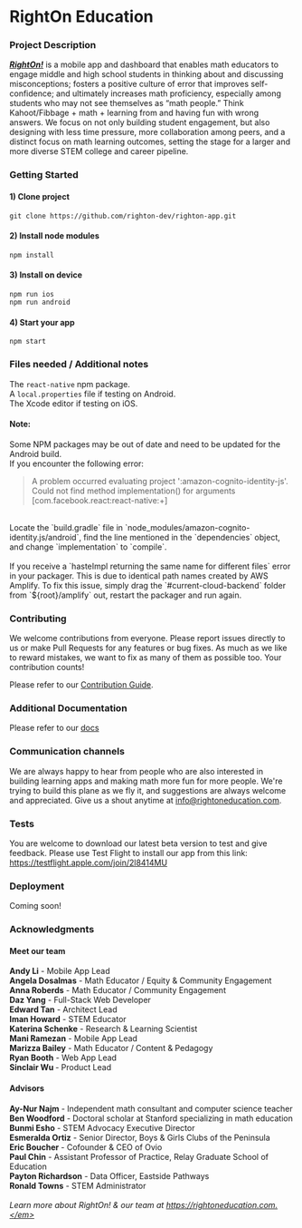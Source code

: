 # RightOn Education

### Project Description
<a href="https://www.rightoneducation.com"><strong><i>RightOn!</i></strong></a> is a mobile app and dashboard that enables math educators to engage middle and high school students in thinking about and discussing misconceptions; fosters a positive culture of error that improves self-confidence; and ultimately increases math proficiency, especially among students who may not see themselves as “math people.” Think Kahoot/Fibbage + math + learning from and having fun with wrong answers. We focus on not only building student engagement, but also designing with less time pressure, more collaboration among peers, and a distinct focus on math learning outcomes, setting the stage for a larger and more diverse STEM college and career pipeline.

### Getting Started

#### 1) Clone project

`git clone https://github.com/righton-dev/righton-app.git`

#### 2) Install node modules

`npm install`

#### 3) Install on device

`npm run ios`
<br>
`npm run android`

#### 4) Start your app

`npm start`

### Files needed / Additional notes

The `react-native` npm package.
<br>
A `local.properties` file if testing on Android.
<br>
The Xcode editor if testing on iOS.
<br>

#### Note:
Some NPM packages may be out of date and need to be updated for the Android build.
<br>
If you encounter the following error:
<br>
> A problem occurred evaluating project ':amazon-cognito-identity-js'.
> Could not find method implementation() for arguments [com.facebook.react:react-native:+]
<br>
Locate the `build.gradle` file in `node_modules/amazon-cognito-identity.js/android`, find the line mentioned in the `dependencies` object, and change `implementation` to `compile`.
<br>
<br>
If you receive a `hasteImpl returning the same name for different files` error in your packager. This is due to identical path names created by AWS Amplify. To fix this issue, simply drag the `#current-cloud-backend` folder from `${root}/amplify` out, restart the packager and run again.

### Contributing

We welcome contributions from everyone. Please report issues directly to us or make Pull Requests for any features or bug fixes. As much as we like to reward mistakes, we want to fix as many of them as possible too. Your contribution counts!

Please refer to our [Contribution Guide](https://github.com/righton-dev/righton-app/tree/master/CONTRIBUTING.md).

### Additional Documentation

Please refer to our [docs](https://github.com/righton-dev/righton-app/tree/master/docs)

### Communication channels

We are always happy to hear from people who are also interested in building learning apps and making math more fun for more people. We're trying to build this plane as we fly it, and suggestions are always welcome and appreciated. Give us a shout anytime at info@rightoneducation.com.

### Tests

You are welcome to download our latest beta version to test and give feedback. Please use Test Flight to install our app from this link: https://testflight.apple.com/join/2l8414MU

### Deployment

Coming soon!

### Acknowledgments

#### Meet our team
<strong>Andy Li</strong> - Mobile App Lead<br>
<strong>Angela Dosalmas</strong> - Math Educator / Equity & Community Engagement<br>
<strong>Anna Roberds</strong> - Math Educator / Community Engagement<br>
<strong>Daz Yang</strong> - Full-Stack Web Developer<br>
<strong>Edward Tan</strong> - Architect Lead<br>
<strong>Iman Howard</strong> - STEM Educator<br>
<strong>Katerina Schenke</strong> - Research & Learning Scientist<br>
<strong>Mani Ramezan</strong> - Mobile App Lead<br>
<strong>Marizza Bailey</strong> - Math Educator / Content & Pedagogy<br>
<strong>Ryan Booth</strong> - Web App Lead<br>
<strong>Sinclair Wu </strong> - Product Lead<br>
#### Advisors
<strong>Ay-Nur Najm</strong> - Independent math consultant and computer science teacher<br>
<strong>Ben Woodford</strong> - Doctoral scholar at Stanford specializing in math education<br>
<strong>Bunmi Esho</strong> - STEM Advocacy Executive Director<br>
<strong>Esmeralda Ortiz</strong> - Senior Director, Boys & Girls Clubs of the Peninsula<br>
<strong>Eric Boucher</strong> - Cofounder & CEO of Ovio<br>
<strong>Paul Chin</strong> - Assistant Professor of Practice, Relay Graduate School of Education<br>
<strong>Payton Richardson</strong> - Data Officer, Eastside Pathways<br>
<strong>Ronald Towns</strong> - STEM Administrator
<br>
<br>
<em>Learn more about RightOn! & our team at https://rightoneducation.com.</em>
